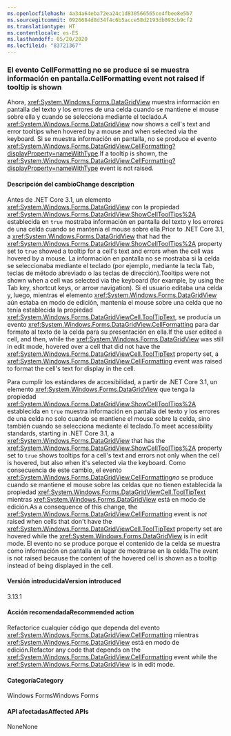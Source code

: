 ```yaml
---
ms.openlocfilehash: 4a34a64eba72ea24c1d830566565ce4fbee8e5b7
ms.sourcegitcommit: 0926684d8d34f4c6b5acce58d2193db093cb9cf2
ms.translationtype: HT
ms.contentlocale: es-ES
ms.lasthandoff: 05/20/2020
ms.locfileid: "83721367"
---
```

### <a name="cellformatting-event-not-raised-if-tooltip-is-shown"></a><span data-ttu-id="8d326-101">El evento CellFormatting no se produce si se muestra información en pantalla.</span><span class="sxs-lookup"><span data-stu-id="8d326-101">CellFormatting event not raised if tooltip is shown</span></span>

<span data-ttu-id="8d326-102">Ahora, <xref:System.Windows.Forms.DataGridView> muestra información en pantalla del texto y los errores de una celda cuando se mantiene el mouse sobre ella y cuando se selecciona mediante el teclado.</span><span class="sxs-lookup"><span data-stu-id="8d326-102">A <xref:System.Windows.Forms.DataGridView> now shows a cell's text and error tooltips when hovered by a mouse and when selected via the keyboard.</span></span> <span data-ttu-id="8d326-103">Si se muestra información en pantalla, no se produce el evento <xref:System.Windows.Forms.DataGridView.CellFormatting?displayProperty=nameWithType>.</span><span class="sxs-lookup"><span data-stu-id="8d326-103">If a tooltip is shown, the <xref:System.Windows.Forms.DataGridView.CellFormatting?displayProperty=nameWithType> event is not raised.</span></span>

#### <a name="change-description"></a><span data-ttu-id="8d326-104">Descripción del cambio</span><span class="sxs-lookup"><span data-stu-id="8d326-104">Change description</span></span>

<span data-ttu-id="8d326-105">Antes de .NET Core 3.1, un elemento <xref:System.Windows.Forms.DataGridView> con la propiedad <xref:System.Windows.Forms.DataGridView.ShowCellToolTips%2A> establecida en `true` mostraba información en pantalla del texto y los errores de una celda cuando se mantenía el mouse sobre ella.</span><span class="sxs-lookup"><span data-stu-id="8d326-105">Prior to .NET Core 3.1, a <xref:System.Windows.Forms.DataGridView> that had the <xref:System.Windows.Forms.DataGridView.ShowCellToolTips%2A> property set to `true` showed a tooltip for a cell's text and errors when the cell was hovered by a mouse.</span></span> <span data-ttu-id="8d326-106">La información en pantalla no se mostraba si la celda se seleccionaba mediante el teclado (por ejemplo, mediante la tecla Tab, teclas de método abreviado o las teclas de dirección).</span><span class="sxs-lookup"><span data-stu-id="8d326-106">Tooltips were not shown when a cell was selected via the keyboard (for example, by using the Tab key, shortcut keys, or arrow navigation).</span></span> <span data-ttu-id="8d326-107">Si el usuario editaba una celda y, luego, mientras el elemento <xref:System.Windows.Forms.DataGridView> aún estaba en modo de edición, mantenía el mouse sobre una celda que no tenía establecida la propiedad <xref:System.Windows.Forms.DataGridViewCell.ToolTipText>, se producía un evento <xref:System.Windows.Forms.DataGridView.CellFormatting> para dar formato al texto de la celda para su presentación en ella.</span><span class="sxs-lookup"><span data-stu-id="8d326-107">If the user edited a cell, and then, while the <xref:System.Windows.Forms.DataGridView> was still in edit mode, hovered over a cell that did not have the <xref:System.Windows.Forms.DataGridViewCell.ToolTipText> property set, a <xref:System.Windows.Forms.DataGridView.CellFormatting> event was raised to format the cell's text for display in the cell.</span></span>

<span data-ttu-id="8d326-108">Para cumplir los estándares de accesibilidad, a partir de .NET Core 3.1, un elemento <xref:System.Windows.Forms.DataGridView> que tenga la propiedad <xref:System.Windows.Forms.DataGridView.ShowCellToolTips%2A> establecida en `true` muestra información en pantalla del texto y los errores de una celda no solo cuando se mantiene el mouse sobre la celda, sino también cuando se selecciona mediante el teclado.</span><span class="sxs-lookup"><span data-stu-id="8d326-108">To meet accessibility standards, starting in .NET Core 3.1, a <xref:System.Windows.Forms.DataGridView> that has the <xref:System.Windows.Forms.DataGridView.ShowCellToolTips%2A> property set to `true` shows tooltips for a cell's text and errors not only when the cell is hovered, but also when it's selected via the keyboard.</span></span> <span data-ttu-id="8d326-109">Como consecuencia de este cambio, el evento <xref:System.Windows.Forms.DataGridView.CellFormatting>*no* se produce cuando se mantiene el mouse sobre las celdas que no tienen establecida la propiedad <xref:System.Windows.Forms.DataGridViewCell.ToolTipText> mientras <xref:System.Windows.Forms.DataGridView> está en modo de edición.</span><span class="sxs-lookup"><span data-stu-id="8d326-109">As a consequence of this change, the <xref:System.Windows.Forms.DataGridView.CellFormatting> event is *not* raised when cells that don't have the <xref:System.Windows.Forms.DataGridViewCell.ToolTipText> property set are hovered while the <xref:System.Windows.Forms.DataGridView> is in edit mode.</span></span> <span data-ttu-id="8d326-110">El evento no se produce porque el contenido de la celda se muestra como información en pantalla en lugar de mostrarse en la celda.</span><span class="sxs-lookup"><span data-stu-id="8d326-110">The event is not raised because the content of the hovered cell is shown as a tooltip instead of being displayed in the cell.</span></span>

#### <a name="version-introduced"></a><span data-ttu-id="8d326-111">Versión introducida</span><span class="sxs-lookup"><span data-stu-id="8d326-111">Version introduced</span></span>

<span data-ttu-id="8d326-112">3.1</span><span class="sxs-lookup"><span data-stu-id="8d326-112">3.1</span></span>

#### <a name="recommended-action"></a><span data-ttu-id="8d326-113">Acción recomendada</span><span class="sxs-lookup"><span data-stu-id="8d326-113">Recommended action</span></span>

<span data-ttu-id="8d326-114">Refactorice cualquier código que dependa del evento <xref:System.Windows.Forms.DataGridView.CellFormatting> mientras <xref:System.Windows.Forms.DataGridView> está en modo de edición.</span><span class="sxs-lookup"><span data-stu-id="8d326-114">Refactor any code that depends on the <xref:System.Windows.Forms.DataGridView.CellFormatting> event while the <xref:System.Windows.Forms.DataGridView> is in edit mode.</span></span>

#### <a name="category"></a><span data-ttu-id="8d326-115">Categoría</span><span class="sxs-lookup"><span data-stu-id="8d326-115">Category</span></span>

<span data-ttu-id="8d326-116">Windows Forms</span><span class="sxs-lookup"><span data-stu-id="8d326-116">Windows Forms</span></span>

#### <a name="affected-apis"></a><span data-ttu-id="8d326-117">API afectadas</span><span class="sxs-lookup"><span data-stu-id="8d326-117">Affected APIs</span></span>

<span data-ttu-id="8d326-118">None</span><span class="sxs-lookup"><span data-stu-id="8d326-118">None</span></span>

<!-- 

#### Affected APIs

Not detectable via API analysis.

-->
